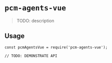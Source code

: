 # `pcm-agents-vue`

> TODO: description

## Usage

```
const pcmAgentsVue = require('pcm-agents-vue');

// TODO: DEMONSTRATE API
```
